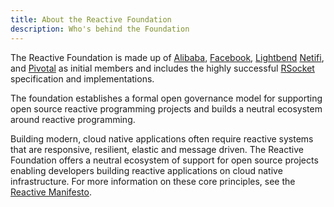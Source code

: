 ```yaml
---
title: About the Reactive Foundation
description: Who's behind the Foundation
---
```


The Reactive Foundation is made up of [Alibaba](https://alibaba.github.io/), [Facebook](https://opensource.facebook.com/), [Lightbend](https://www.lightbend.com) [Netifi](https://www.netifi.com/), and [Pivotal](https://pivotal.io/) as initial members and includes the highly successful [RSocket](https://rsocket.io) specification and implementations.

The foundation establishes a formal open governance model for supporting open source reactive programming projects and builds a neutral ecosystem around reactive programming.

Building modern, cloud native applications often require reactive systems that are responsive, resilient, elastic and message driven. The Reactive Foundation offers a neutral ecosystem of support for open source projects enabling developers building reactive applications on cloud native infrastructure. For more information on these core principles, see the [Reactive Manifesto](https://www.reactivemanifesto.org/).

